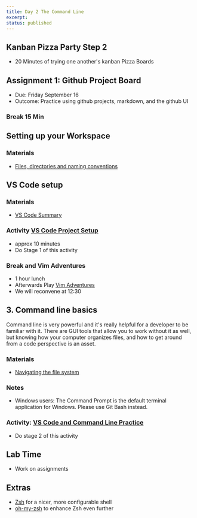 ```yaml
---
title: Day 2 The Command Line
excerpt: 
status: published
---
```


## Kanban Pizza Party Step 2
- 20 Minutes of trying one another's kanban Pizza Boards

## Assignment 1: Github Project Board
- Due: Friday September 16
- Outcome: Practice using github projects, markdown, and the github UI

### Break 15 Min
## Setting up your Workspace
### Materials
- [Files, directories and naming conventions](https://gist.github.com/acidtone/d77059ec1851eff266339a3df70f6984)

##  VS Code setup
### Materials
- [VS Code Summary](https://github.com/sait-wbdv/winter-2022/blob/main/content/library/tools/vscode.md)


### Activity [VS Code Project Setup](https://gist.github.com/lilyx13/37e1bde51175f934eb0b87f87933cc7c)
- approx 10 minutes
- Do Stage 1 of this activity

### Break and Vim Adventures
- 1 hour lunch
- Afterwards Play [Vim Adventures](https://vim-adventures.com)
- We will reconvene at 12:30

## 3. Command line basics
Command line is very powerful and it's really helpful for a developer to be familiar with it. There are GUI tools that allow you to work without it as well, but knowing how your computer organizes files, and how to get around from a code perspective is an asset.
### Materials
- [Navigating the file system](https://gist.github.com/acidtone/316d2bd9cf59f841684dbd68ffc3ee95)
### Notes
- Windows users: The Command Prompt is the default terminal application for Windows. Please use Git Bash instead.


### Activity: [VS Code and Command Line Practice](https://gist.github.com/lilyx13/37e1bde51175f934eb0b87f87933cc7c)
- Do stage 2 of this activity

## Lab Time
- Work on assignments

## Extras
- [Zsh](https://www.zsh.org/) for a nicer, more configurable shell
- [oh-my-zsh](https://ohmyz.sh/) to enhance Zsh even further